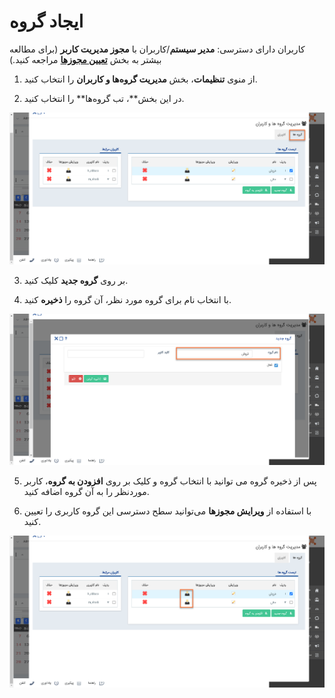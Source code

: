 # ایجاد گروه 

کاربران دارای دسترسی: **مدیر سیستم**/کاربران با **مجوز مدیریت کاربر** (برای مطالعه بیشتر به بخش **[تعیین مجوزها](%D8%AA%D8%B9%DB%8C%DB%8C%D9%86%20%D8%B3%D8%B7%D8%AD%20%D8%AF%D8%B3%D8%AA%D8%B1%D8%B3%DB%8C.md)** مراجعه کنید.)

1)   از منوی **تنظیمات**، بخش **مدیریت گروه‌ها و کاربران** را انتخاب کنید.

2)   در این بخش**، تب گروه‌ها** را انتخاب کنید.

![](addgp1.png)

3)   بر روی **گروه جدید** کلیک کنید.

4)   با انتخاب نام برای گروه مورد نظر، آن گروه را **ذخیره** کنید.

![](addgroup2.png)

5)   پس از ذخیره گروه می توانید با انتخاب گروه و  کلیک بر روی **افزودن به گروه**، کاربر موردنظر را به آن گروه اضافه کنید.

6)   با استفاده از **ویرایش مجوزها** می‌توانید سطح دسترسی این گروه کاربری را تعیین کنید.

![](addgp3.png)